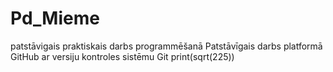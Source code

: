 # Pd_Mieme
patstāvigais praktiskais darbs programmēšanā
Patstāvīgais darbs platformā GitHub ar versiju kontroles sistēmu Git
print(sqrt(225))
